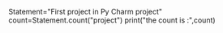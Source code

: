Statement="First project in Py Charm project"
count=Statement.count("project")
print("the count is :",count)

